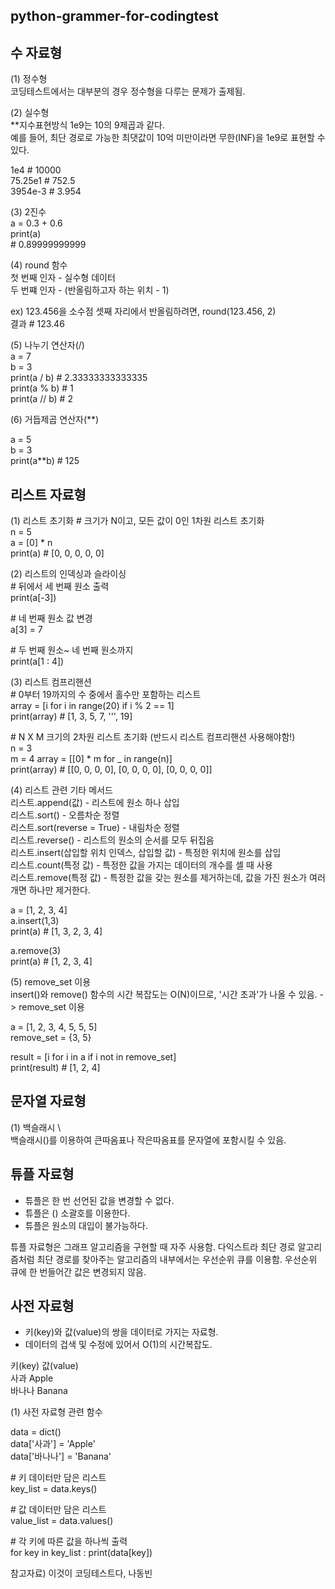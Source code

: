 ## python-grammer-for-codingtest

## 수 자료형
(1) 정수형  
코딩테스트에서는 대부분의 경우 정수형을 다루는 문제가 출제됨.

(2) 실수형    
**지수표현방식
1e9는 10의 9제곱과 같다.  
예를 들어, 최단 경로로 가능한 최댓값이 10억 미만이라면 무한(INF)을 1e9로 표현할 수 있다.  

1e4 # 10000  
75.25e1 # 752.5  
3954e-3 # 3.954  

(3) 2진수  
a = 0.3 + 0.6  
print(a)  
\# 0.89999999999 

(4) round 함수  
첫 번째 인자 - 실수형 데이터  
두 번쨰 인자 - (반올림하고자 하는 위치 - 1)  

ex) 123.456을 소수점 셋째 자리에서 반올림하려면, round(123.456, 2)  
결과 # 123.46  

(5) 나누기 연산자(/)  
a = 7  
b = 3  
print(a / b) # 2.33333333333335  
print(a % b) # 1  
print(a // b) # 2  

(6) 거듭제곱 연산자(**)  

a = 5  
b = 3  
print(a**b) # 125  

## 리스트 자료형  

(1) 리스트 초기화
\# 크기가 N이고, 모든 값이 0인 1차원 리스트 초기화  
n = 5  
a = [0] * n  
print(a) # [0, 0, 0, 0, 0]  

(2) 리스트의 인덱싱과 슬라이싱  
\# 뒤에서 세 번째 원소 출력  
print(a[-3])  

\# 네 번째 원소 값 변경  
a[3] = 7

\# 두 번째 원소~ 네 번째 원소까지  
print(a[1 : 4])  

(3) 리스트 컴프리핸션  
\# 0부터 19까지의 수 중에서 홀수만 포함하는 리스트  
array = [i for i in range(20) if i % 2 == 1]  
print(array) # [1, 3, 5, 7, ''', 19]  

\# N X M 크기의 2차원 리스트 초기화 (반드시 리스트 컴프리핸션 사용해야함!)   
n = 3  
m = 4
array = [[0] * m for _ in range(n)]  
print(array) # [[0, 0, 0, 0], [0, 0, 0, 0], [0, 0, 0, 0]]  

(4) 리스트 관련 기타 메서드  
리스트.append(값) - 리스트에 원소 하나 삽입  
리스트.sort() - 오름차순 정렬  
리스트.sort(reverse = True) - 내림차순 정렬  
리스트.reverse() - 리스트의 원소의 순서를 모두 뒤집음  
리스트.insert(삽입할 위치 인덱스, 삽입할 값) - 특정한 위치에 원소를 삽입  
리스트.count(특정 값) - 특정한 값을 가지는 데이터의 개수를 셀 때 사용  
리스트.remove(특정 값) - 특정한 값을 갖는 원소를 제거하는데, 값을 가진 원소가 여러 개면 하나만 제거한다.  

a = [1, 2, 3, 4]  
a.insert(1,3)  
print(a) # [1, 3, 2, 3, 4]  

a.remove(3)  
print(a) # [1, 2, 3, 4]  

(5) remove_set 이용  
insert()와 remove() 함수의 시간 복잡도는 O(N)이므로, '시간 초과'가 나올 수 있음. -> remove_set 이용  

a = [1, 2, 3, 4, 5, 5, 5]  
remove_set = {3, 5}  

result = [i for i in a if i not in remove_set]  
print(result) # [1, 2, 4]  

## 문자열 자료형  

(1) 백슬래시 \  
백슬래시(\)를 이용하여 큰따옴표나 작은따옴표를 문자열에 포함시킬 수 있음.  

## 튜플 자료형  

- 튜플은 한 번 선언된 값을 변경할 수 없다.
- 튜플은 () 소괄호를 이용한다.
- 튜플은 원소의 대입이 불가능하다.

튜플 자료형은 그래프 알고리즘을 구현할 때 자주 사용함. 다익스트라 최단 경로 알고리즘처럼 최단 경로를 찾아주는 알고리즘의 내부에서는 우선순위 큐를 이용함. 우선순위 큐에 한 번들어간 값은 변경되지 않음.  

## 사전 자료형  

- 키(key)와 값(value)의 쌍을 데이터로 가지는 자료형.
- 데이터의 겁색 및 수정에 있어서 O(1)의 시간복잡도.

키(key)      값(value)  
사과         Apple  
바나나       Banana  

(1) 사전 자료형 관련 함수  

data = dict()  
data['사과'] = 'Apple'  
data['바나나'] = 'Banana'  

\# 키 데이터만 담은 리스트  
key_list = data.keys()  

\# 값 데이터만 담은 리스트  
value_list = data.values()

\# 각 키에 따른 값을 하나씩 출력  
for key in key_list :
    print(data[key])

참고자료) 이것이 코딩테스트다, 나동빈



